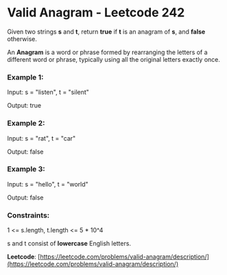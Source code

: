 # **Valid Anagram - Leetcode 242**

Given two strings **s** and **t**, return **true** if **t** is an anagram of **s**, and **false** otherwise.

An **Anagram** is a word or phrase formed by rearranging the letters of a different word or phrase, typically using all the original letters exactly once.

### Example 1:

Input: s = "listen", t = "silent"

Output: true

### Example 2:

Input: s = "rat", t = "car"

Output: false

### Example 3:

Input: s = "hello", t = "world"

Output: false

### Constraints:

1 <= s.length, t.length <= 5 * 10^4

s and t consist of **lowercase** English letters.

**Leetcode**: [https://leetcode.com/problems/valid-anagram/description/](https://leetcode.com/problems/valid-anagram/description/)
